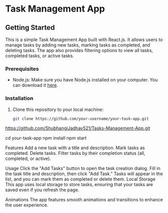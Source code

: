 # Task Management App

## Getting Started

This is a simple Task Management App built with React.js. It allows users to manage tasks by adding new tasks, marking tasks as completed, and deleting tasks. The app also provides filtering options to view all tasks, completed tasks, or active tasks.

### Prerequisites

- Node.js: Make sure you have Node.js installed on your computer. You can download it [here](https://nodejs.org/).

### Installation

1. Clone this repository to your local machine:

   ```bash
   git clone https://github.com/your-username/your-task-app.git

https://github.com/ShubhangiJadhav521/Tasks-Management-App.git

cd your-task-app
npm install
npm start

Features
Add a new task with a title and description.
Mark tasks as completed.
Delete tasks.
Filter tasks by their completion status (all, completed, or active).

Usage
Click the "Add Tasks" button to open the task creation dialog.
Fill in the task title and description, then click "Add Task."
Tasks will appear in the list, and you can mark them as completed or delete them.
Local Storage
This app uses local storage to store tasks, ensuring that your tasks are saved even if you refresh the page.

Animations
The app features smooth animations and transitions to enhance the user experience.